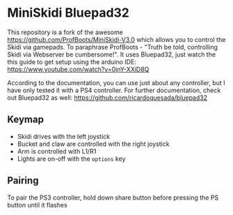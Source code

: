 # MiniSkidi Bluepad32
This repository is a fork of the awesome https://github.com/ProfBoots/MiniSkidi-V3.0 which allows you to control the Skidi via gamepads. 
To paraphrase ProfBoots - "Truth be told, controlling Skidi via Webserver be cumbersome!". 
It uses Bluepad32, just watch the this guide to get setup using the arduino IDE: https://www.youtube.com/watch?v=0jnY-XXiD8Q

According to the documentation, you can use just about any controller, but I have only tested it with a PS4 controller. 
For further documentation, check out Bluepad32 as well: https://github.com/ricardoquesada/bluepad32 


## Keymap
- Skidi drives with the left joystick
- Bucket and claw are controlled with the right joystick
- Arm is controlled with L1/R1
- Lights are on-off with the `options` key

## Pairing
To pair the PS3 controller, hold down share button before pressing the PS button until it flashes
